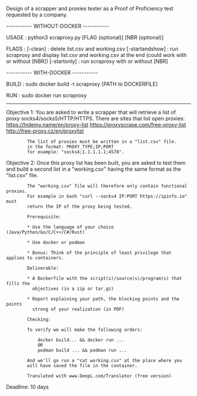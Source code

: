 Design of a scrapper and proxies tester as a Proof of Proficiency test requested by a company.

----------- WITHOUT-DOCKER -----------

USAGE : python3 scraproxy.py [FLAG (optional)] [NBR (optional)]

FLAGS :
  [-clean]        : delete list.csv and working.csv
  [-startandshow] : run scraproxy and display list.csv and working.csv at the end (could work with or without [NBR])
  [-startonly]    : run scraproxy with or without [NBR]

----------- WITH-DOCKER -----------

BUILD   :   sudo docker build -t scraproxy [PATH to DOCKERFILE]

RUN     :   sudo docker run scraproxy

-----------------------------------

Objective 1: You are asked to write a scrapper that will retrieve
            a list of proxy socks4/socks5/HTTP/HTTPS. There are sites
            that list open proxies:
              https://hidemy.name/en/proxy-list
              https://proxyscrape.com/free-proxy-list
              http://free-proxy.cz/en/proxylist

            The list of proxies must be written in a "list.csv" file.
            in the format: PROXY_TYPE;IP;PORT
            for example: "socks4;1.1.1.1.1;4578".


Objective 2: Once this proxy list has been built, you are asked to
            test them and build a second list in a
            "working.csv" having the same format as the "list.csv" file.

            The "working.csv" file will therefore only contain functional proxies.
            For example in bash "curl --socks4 IP:PORT https://ipinfo.io" must
            return the IP of the proxy being tested.

            Prerequisite:

            * Use the language of your choice (Java/Python/Go/C/C++/C#/Rust)

            * Use docker or podman

            * Bonus: Think of the principle of least privilege that applies to containers.

            Deliverable:

            * A Dockerfile with the script(s)/source(s)/program(s) that fills the
              objectives (in a zip or tar.gz)

            * Report explaining your path, the blocking points and the points
              strong of your realization (in PDF)

            Checking:

            To verify we will make the following orders:

                docker build... && docker run ...
                OR
                podman build ... && podman run ...

            And we'll go run a "cat working.csv" at the place where you
            will have saved the file in the container.

            Translated with www.DeepL.com/Translator (free version)

Deadline: 10 days
